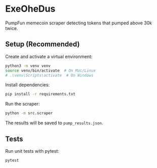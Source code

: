 # ExeOheDus

PumpFun memecoin scraper detecting tokens that pumped above 30k twice.

## Setup (Recommended)

Create and activate a virtual environment:

```bash
python3 -m venv venv
source venv/bin/activate  # On Mac/Linux
# .\venv\Scripts\activate  # On Windows
```


Install dependencies:

```bash
pip install -r requirements.txt
```

Run the scraper:

```bash
python -m src.scraper
```

The results will be saved to `pump_results.json`.

## Tests

Run unit tests with pytest:

```bash
pytest
```